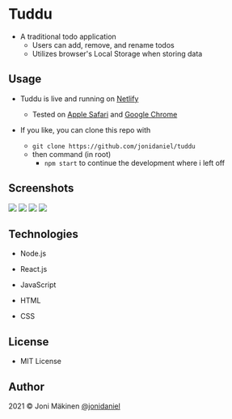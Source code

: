 # Tuddu

- A traditional todo application
  - Users can add, remove, and rename todos
  - Utilizes browser's Local Storage when storing data

## Usage

- Tuddu is live and running on [Netlify](https://tuddu.netlify.app/)

  - Tested on [Apple Safari](https://www.apple.com/safari/) and [Google Chrome](https://www.google.com/chrome/)

- If you like, you can clone this repo with

  - `git clone https://github.com/jonidaniel/tuddu`
  - then command (in root)
    - `npm start` to continue the development where i left off

## Screenshots

![](screenshots/.png?raw=true)
![](screenshots/.png?raw=true)
![](screenshots/.png?raw=true)
![](screenshots/.png?raw=true)

## Technologies

- Node.js

- React.js

- JavaScript

- HTML

- CSS

## License

- MIT License

## Author

2021 © Joni Mäkinen [@jonidaniel](https://github.com/jonidaniel)
